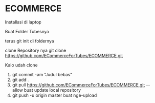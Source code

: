 # ECOMMERCE

Installasi di laptop

Buat Folder Tubesnya

terus git init di foldernya

clone Repository nya git clone https://github.com/ECommerceForTubes/ECOMMERCE.git

Kalo udah clone
1. git commit -am "Judul bebas"
2. git add .
3. git pull https://github.com/ECommerceForTubes/ECOMMERCE.git --allow buat update local repository
4. git push -u origin master buat nge-upload
